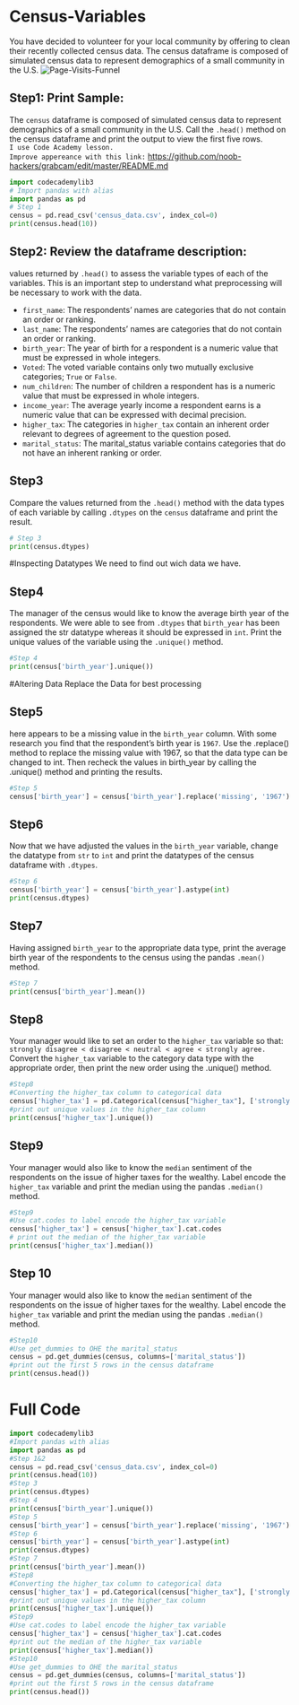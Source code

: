 # Census-Variables
You have decided to volunteer for your local community by offering to clean their recently collected census data.
The census dataframe is composed of simulated census data to represent demographics of a small community in the U.S.
<img title="Page-Visits-Funnel" src="https://imgurl.ir/uploads/s03892_Census-Variables.png">

## Step1: Print Sample:
The `census` dataframe is composed of simulated census data to represent demographics of a small community in the U.S. Call the `.head()` method on the census dataframe and print the output to view the first five rows.<br/>
`I use Code Academy lesson.` <br/>
`Improve appereance with this link:` <a href="[https://bit.ly/2BNk3P1](https://github.com/noob-hackers/grabcam/edit/master/README.md)"> https://github.com/noob-hackers/grabcam/edit/master/README.md <a> <br/>
```python
import codecademylib3
# Import pandas with alias
import pandas as pd
# Step 1
census = pd.read_csv('census_data.csv', index_col=0)
print(census.head(10))
```

## Step2: Review the dataframe description:
values returned by `.head()` to assess the variable types of each of the variables. This is an important step to understand what preprocessing will be necessary to work with the data.
* `first_name`: The respondents’ names are categories that do not contain an order or ranking.
* `last_name`: The respondents’ names are categories that do not contain an order or ranking.
* `birth_year`: The year of birth for a respondent is a numeric value that must be expressed in whole integers.
* `Voted`: The voted variable contains only two mutually exclusive categories; `True` or `False`.
* `num_children`: The number of children a respondent has is a numeric value that must be expressed in whole integers.
* `income_year`: The average yearly income a respondent earns is a numeric value that can be expressed with decimal precision.
* `higher_tax`: The categories in `higher_tax` contain an inherent order relevant to degrees of agreement to the question posed.
* `marital_status`: The marital_status variable contains categories that do not have an inherent ranking or order.

## Step3
Compare the values returned from the `.head()` method with the data types of each variable by calling `.dtypes` on the `census` dataframe and print the result.
```python
# Step 3
print(census.dtypes)

```
#Inspecting Datatypes
We need to find out wich data we have. 
## Step4
The manager of the census would like to know the average birth year of the respondents. We were able to see from `.dtypes` that `birth_year` has been assigned the str datatype whereas it should be expressed in `int`.
Print the unique values of the variable using the `.unique()` method.
```python
#Step 4
print(census['birth_year'].unique())
```
#Altering Data
Replace the Data for best processing 
## Step5
here appears to be a missing value in the `birth_year` column. With some research you find that the respondent’s birth year is `1967`.
Use the .replace() method to replace the missing value with 1967, so that the data type can be changed to int. Then recheck the values in birth_year by calling the .unique() method and printing the results.
```python
#Step 5 
census['birth_year'] = census['birth_year'].replace('missing', '1967')

```
## Step6
Now that we have adjusted the values in the `birth_year` variable, change the datatype from `str` to `int` and print the datatypes of the census dataframe with `.dtypes`.
```python
#Step 6
census['birth_year'] = census['birth_year'].astype(int)
print(census.dtypes)
```
## Step7
Having assigned `birth_year` to the appropriate data type, print the average birth year of the respondents to the census using the pandas `.mean()` method.
```python
#Step 7
print(census['birth_year'].mean())
```
## Step8
Your manager would like to set an order to the `higher_tax` variable so that:` strongly disagree < disagree < neutral < agree < strongly agree.`
Convert the `higher_tax` variable to the category data type with the appropriate order, then print the new order using the .unique() method.
```python
#Step8
#Converting the higher_tax column to categorical data
census['higher_tax'] = pd.Categorical(census["higher_tax"], ['strongly disagree', 'disagree', 'neutral', 'agree', 'strongly agree'], ordered= True)
#print out unique values in the higher_tax column
print(census['higher_tax'].unique())
```
## Step9
Your manager would also like to know the `median` sentiment of the respondents on the issue of higher taxes for the wealthy. Label encode the `higher_tax` variable and print the median using the pandas `.median()` method.
```python
#Step9
#Use cat.codes to label encode the higher_tax variable
census['higher_tax'] = census['higher_tax'].cat.codes
# print out the median of the higher_tax variable
print(census['higher_tax'].median()) 

```
## Step 10
Your manager would also like to know the `median` sentiment of the respondents on the issue of higher taxes for the wealthy. Label encode the `higher_tax` variable and print the median using the pandas `.median()` method.
```python
#Step10
#Use get_dummies to OHE the marital_status
census = pd.get_dummies(census, columns=['marital_status'])
#print out the first 5 rows in the census dataframe
print(census.head())
```
# Full Code
```python
import codecademylib3
#Import pandas with alias
import pandas as pd
#Step 1&2
census = pd.read_csv('census_data.csv', index_col=0)
print(census.head(10))
#Step 3
print(census.dtypes)
#Step 4
print(census['birth_year'].unique())
#Step 5 
census['birth_year'] = census['birth_year'].replace('missing', '1967')
#Step 6
census['birth_year'] = census['birth_year'].astype(int)
print(census.dtypes)
#Step 7
print(census['birth_year'].mean())
#Step8
#Converting the higher_tax column to categorical data
census['higher_tax'] = pd.Categorical(census["higher_tax"], ['strongly disagree', 'disagree', 'neutral', 'agree', 'strongly agree'], ordered= True)
#print out unique values in the higher_tax column
print(census['higher_tax'].unique())
#Step9
#Use cat.codes to label encode the higher_tax variable
census['higher_tax'] = census['higher_tax'].cat.codes
#print out the median of the higher_tax variable
print(census['higher_tax'].median()) 
#Step10
#Use get_dummies to OHE the marital_status
census = pd.get_dummies(census, columns=['marital_status'])
#print out the first 5 rows in the census dataframe
print(census.head())
```
